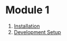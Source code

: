 # Module 1

1. [Installation](https://github.com/saiankit/Flutter-Summer-Group-2021/blob/master/Module%201/0.Installation.md)
2. [Development Setup](https://github.com/saiankit/Flutter-Summer-Group-2021/blob/master/Module%201/1.Development%20Setup.md)